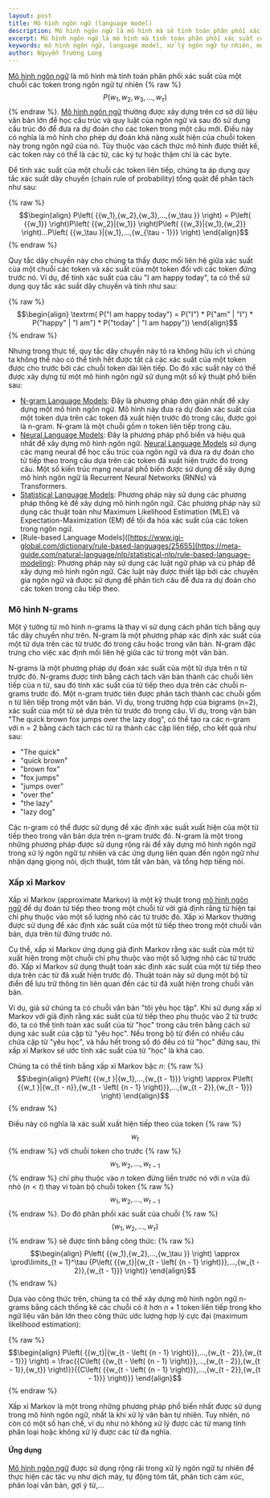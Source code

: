 ```yaml
---
layout: post
title: Mô hình ngôn ngữ (language model)
description: Mô hình ngôn ngữ là mô hình mà sẽ tính toán phân phối xác suất của một chuỗi các token trong các ngôn ngữ tự nhiên của con người.
excerpt: Mô hình ngôn ngữ là mô hình mà tính toán phân phối xác suất của một chuỗi các token trong ngôn ngữ tự nhiên và có nghĩa là mô hình cho phép dự đoán khả năng xuất hiện của chuỗi token này trong ngôn ngữ của nó. Tùy thuộc vào cách thức mô hình được thiết kế, các token này có thể là các từ, các ký tự hoặc thậm chí là các byte.
keywords: mô hình ngôn ngữ, language model, xử lý ngôn ngữ tự nhiên, mô hình ngôn ngữ n-grams, xấp xỉ Markov, học máy
author: Nguyễn Trường Long
---
```


[Mô hình ngôn ngữ](https://nguyentruonglong.net/mo-hinh-ngon-ngu-language-model.html) là mô hình mà tính toán phân phối xác suất của một chuỗi các token trong ngôn ngữ tự nhiên {% raw %}
$$P\left( {{w_1},{w_2},{w_3},...,{w_\tau }} \right)$${% endraw %}. [Mô hình ngôn ngữ](https://nguyentruonglong.net/mo-hinh-ngon-ngu-language-model.html) thường được xây dựng trên cơ sở dữ liệu văn bản lớn để học cấu trúc và quy luật của ngôn ngữ và sau đó sử dụng cấu trúc đó để đưa ra dự đoán cho các token trong một câu mới. Điều này có nghĩa là mô hình cho phép dự đoán khả năng xuất hiện của chuỗi token này trong ngôn ngữ của nó. Tùy thuộc vào cách thức mô hình được thiết kế, các token này có thể là các từ, các ký tự hoặc thậm chí là các byte.

Để tính xác suất của một chuỗi các token liên tiếp, chúng ta áp dụng quy tắc xác suất dây chuyền (chain rule of probability) tổng quát để phân tách như sau:

{% raw %}
$$\begin{align}
	P\left( {{w_1},{w_2},{w_3},...,{w_\tau }} \right) = P\left( {{w_1}} \right)P\left( {{w_2}|{w_1}} \right)P\left( {{w_3}|{w_1},{w_2}} \right)...P\left( {{w_\tau }|{w_1},...,{w_{\tau  - 1}}} \right)
\end{align}$$
{% endraw %}

Quy tắc dây chuyền này cho chúng ta thấy được mối liên hệ giữa xác suất của một chuỗi các token và xác suất của một token đối với các token đứng trước nó. Ví dụ, để tính xác suất của câu "I am happy today", ta có thể sử dụng quy tắc xác suất dây chuyền và tính như sau:

{% raw %}
$$\begin{align}
\textrm( P("I am happy today") = P("I") * P("am" | "I") * P("happy" | "I am") * P("today" | "I am happy"))
\end{align}$$
{% endraw %}

Nhưng trong thực tế, quy tắc dây chuyền này tỏ ra không hữu ích vì chúng ta không thể nào có thể tính hết được tất cả các xác suất của một token được cho trước bởi các chuỗi token dài liên tiếp. Do đó xác suất này có thể được xây dựng từ một mô hình ngôn ngữ sử dụng một số kỹ thuật phổ biến sau:

 - [N-gram Language Models](https://web.stanford.edu/~jurafsky/slp3/3.pdf): Đây là phương pháp đơn giản nhất để xây dựng một mô hình ngôn ngữ. Mô hình này đưa ra dự đoán xác suất của một token dựa trên các token đã xuất hiện trước đó trong câu, được gọi là n-gram. N-gram là một chuỗi gồm n token liên tiếp trong câu.
- [Neural Language Models](https://towardsdatascience.com/neural-language-models-32bec14d01dc): Đây là phương pháp phổ biến và hiệu quả nhất để xây dựng mô hình ngôn ngữ. [Neural Language Models](https://towardsdatascience.com/neural-language-models-32bec14d01dc) sử dụng các mạng neural để học cấu trúc của ngôn ngữ và đưa ra dự đoán cho từ tiếp theo trong câu dựa trên các token đã xuất hiện trước đó trong câu. Một số kiến trúc mạng neural phổ biến được sử dụng để xây dựng mô hình ngôn ngữ là Recurrent Neural Networks (RNNs) và Transformers.
- [Statistical Language Models](http://mlwiki.org/index.php/Statistical_Language_Models): Phương pháp này sử dụng các phương pháp thống kê để xây dựng mô hình ngôn ngữ. Các phương pháp này sử dụng các thuật toán như Maximum Likelihood Estimation (MLE) và Expectation-Maximization (EM) để tối đa hóa xác suất của các token trong ngôn ngữ.
- [Rule-based Language Models]([https://www.igi-global.com/dictionary/rule-based-languages/25655](https://meta-guide.com/natural-language/nlp/statistical-nlp/rule-based-language-modeling): Phương pháp này sử dụng các luật ngữ pháp và cú pháp để xây dựng mô hình ngôn ngữ. Các luật này được thiết lập bởi các chuyên gia ngôn ngữ và được sử dụng để phân tích câu để đưa ra dự đoán cho các token trong câu tiếp theo.

### Mô hình N-grams

Một ý tưởng từ mô hình n-grams là thay vì sử dụng cách phân tích bằng quy tắc dây chuyền như trên. N-gram là một phương pháp xác định xác suất của một từ dựa trên các từ trước đó trong câu hoặc trong văn bản. N-gram đặc trưng cho việc xác định mối liên hệ giữa các từ trong một văn bản.

N-grams là một phương pháp dự đoán xác suất của một từ dựa trên n từ trước đó. N-grams được tính bằng cách tách văn bản thành các chuỗi liên tiếp của n từ, sau đó tính xác suất của từ tiếp theo dựa trên các chuỗi n-grams trước đó. Một n-gram trước tiên được phân tách thành các chuỗi gồm n từ liên tiếp trong một văn bản. Ví dụ, trong trường hợp của bigrams (n=2), xác suất của một từ sẽ dựa trên từ trước đó trong câu. Ví dụ, trong văn bản "The quick brown fox jumps over the lazy dog", có thể tạo ra các n-gram với n = 2 bằng cách tách các từ ra thành các cặp liên tiếp, cho kết quả như sau:

- "The quick"
- "quick brown"
- "brown fox"
- "fox jumps"
- "jumps over"
- "over the"
- "the lazy"
- "lazy dog"

Các n-gram có thể được sử dụng để xác định xác suất xuất hiện của một từ tiếp theo trong văn bản dựa trên n-gram trước đó. N-gram là một trong những phương pháp được sử dụng rộng rãi để xây dựng mô hình ngôn ngữ trong xử lý ngôn ngữ tự nhiên và các ứng dụng liên quan đến ngôn ngữ như nhận dạng giọng nói, dịch thuật, tóm tắt văn bản, và tổng hợp tiếng nói.

### Xấp xỉ Markov

Xấp xỉ Markov (approximate Markov) là một kỹ thuật trong [mô hình ngôn ngữ](https://nguyentruonglong.net/mo-hinh-ngon-ngu-language-model.html) để dự đoán từ tiếp theo trong một chuỗi từ với giả định rằng từ hiện tại chỉ phụ thuộc vào một số lượng nhỏ các từ trước đó. Xấp xỉ Markov thường được sử dụng để xác định xác suất của một từ tiếp theo trong một chuỗi văn bản, dựa trên từ đứng trước nó.

Cụ thể, xấp xỉ Markov ứng dụng giả định Markov rằng xác suất của một từ xuất hiện trong một chuỗi chỉ phụ thuộc vào một số lượng nhỏ các từ trước đó. Xấp xỉ Markov sử dụng thuật toán xác định xác suất của một từ tiếp theo dựa trên các từ đã xuất hiện trước đó. Thuật toán này sử dụng một bộ từ điển để lưu trữ thông tin liên quan đến các từ đã xuất hiện trong chuỗi văn bản.

Ví dụ, giả sử chúng ta có chuỗi văn bản "tôi yêu học tập". Khi sử dụng xấp xỉ Markov với giả định rằng xác suất của từ tiếp theo phụ thuộc vào 2 từ trước đó, ta có thể tính toán xác suất của từ "học" trong câu trên bằng cách sử dụng xác suất của cặp từ "yêu học". Nếu trong bộ từ điển có nhiều câu chứa cặp từ "yêu học", và hầu hết trong số đó đều có từ "học" đứng sau, thì xấp xỉ Markov sẽ ước tính xác suất của từ "học" là khá cao.

Chúng ta có thể tính bằng xấp xỉ Markov bậc $n$:
{% raw %}
$$\begin{align}
	P\left( {{w_t }|{w_1},...,{w_{t  - 1}}} \right) \approx P\left( {{w_t }|{w_{t  - n}},{w_{t  - \left( {n - 1} \right)}},...,{w_{t  - 2}},{w_{t  - 1}}} \right)
\end{align}$$
{% endraw %}

Điều này có nghĩa là xác suất xuất hiện tiếp theo của token {% raw %}$${{w_t }}$${% endraw %} với chuỗi token cho trước {% raw %}
$${{w_1},{w_2},...,{w_{t  - 1}}}$${% endraw %} chỉ phụ thuộc vào $n$ token đứng liền trước nó với $n$ vừa đủ nhỏ $\left( {n < t } \right)$ thay vì toàn bộ chuỗi token {% raw %}$${{w_1},{w_2},...,{w_{t  - 1}}}$${% endraw %}. Do đó phân phối xác suất của chuỗi {% raw %}$$\left( {{w_1},{w_2},...,{w_\tau }} \right)$${% endraw %} sẽ được tính bằng công thức:
{% raw %}
$$\begin{align}
	P\left( {{w_1},{w_2},...,{w_\tau }} \right) \approx \prod\limits_{t = 1}^\tau  {P\left( {{w_t}|{w_{t - \left( {n - 1} \right)}},...,{w_{t - 2}},{w_{t - 1}}} \right)}
\end{align}$$
{% endraw %}

Dựa vào công thức trên, chúng ta có thể xây dựng mô hình ngôn ngữ n-grams bằng cách thống kê các chuỗi có ít hơn $n+1$ token liên tiếp trong kho ngữ liệu văn bản lớn theo công thức ước lượng hợp lý cực đại (maximum likelihood estimation):

{% raw %}
$$\begin{align}
	P\left( {{w_t}|{w_{t - \left( {n - 1} \right)}},...,{w_{t - 2}},{w_{t - 1}}} \right) = \frac{{C\left( {{w_{t - \left( {n - 1} \right)}},...,{w_{t - 2}},{w_{t - 1}},{w_t}} \right)}}{{C\left( {{w_{t - \left( {n - 1} \right)}},...,{w_{t - 2}},{w_{t - 1}}} \right)}}
\end{align}$$
{% endraw %}

Xấp xỉ Markov là một trong những phương pháp phổ biến nhất được sử dụng trong mô hình ngôn ngữ, nhất là khi xử lý văn bản tự nhiên. Tuy nhiên, nó còn có một số hạn chế, ví dụ như nó không xử lý được các từ mang tính phân loại hoặc không xử lý được các từ đa nghĩa.

#### Ứng dụng

[Mô hình ngôn ngữ](https://nguyentruonglong.net/mo-hinh-ngon-ngu-language-model.html) được sử dụng rộng rãi trong xử lý ngôn ngữ tự nhiên để thực hiện các tác vụ như dịch máy, tự động tóm tắt, phân tích cảm xúc, phân loại văn bản, gợi ý từ,...

